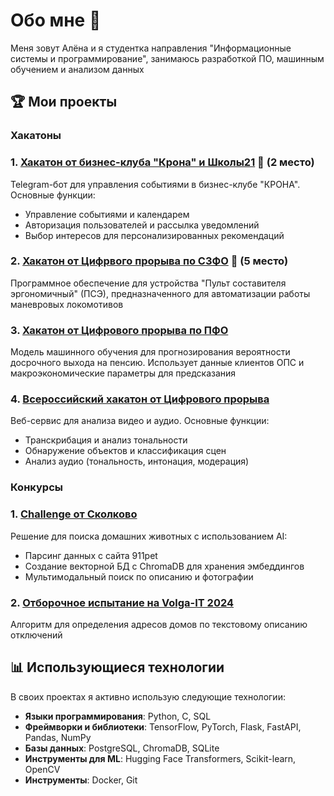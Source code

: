 # Обо мне 👋

Меня зовут Алёна и я студентка направления "Информационные системы и программирование", занимаюсь разработкой ПО, машинным обучением и анализом данных 

## 🏆 Мои проекты

### Хакатоны

### 1. [Хакатон от бизнес-клуба "Крона" и Школы21](https://github.com/hao-pc/KronaNKEiVT) 🥈 (2 место)
Telegram-бот для управления событиями в бизнес-клубе "КРОНА". Основные функции:
- Управление событиями и календарем
- Авторизация пользователей и рассылка уведомлений
- Выбор интересов для персонализированных рекомендаций

### 2. [Хакатон от Цифрвого прорыва по СЗФО](https://github.com/hao-pc/NKEiVT_RemoteController) 🥈 (5 место)
Программное обеспечение для устройства "Пульт составителя эргономичный" (ПСЭ), предназначенного для автоматизации работы маневровых локомотивов

### 3. [Хакатон от Цифрового прорыва по ПФО](https://github.com/hao-pc/NKEiVT_PensionPrediction)
Модель машинного обучения для прогнозирования вероятности досрочного выхода на пенсию. Использует данные клиентов ОПС и макроэкономические параметры для предсказания

### 4. [Всероссийский хакатон от Цифрового прорыва](https://github.com/hao-pc/NKEiVT_VideoMarkup)
Веб-сервис для анализа видео и аудио. Основные функции:
- Транскрибация и анализ тональности
- Обнаружение объектов и классификация сцен
- Анализ аудио (тональность, интонация, модерация)

### Конкурсы

### 1. [Challenge от Сколково](https://github.com/hao-pc/AIKidsSK)
Решение для поиска домашних животных с использованием AI:
- Парсинг данных с сайта 911pet
- Создание векторной БД с ChromaDB для хранения эмбеддингов
- Мультимодальный поиск по описанию и фотографии

### 2. [Отборочное испытание на Volga-IT 2024](https://github.com/hao-pc/Khristoforova_VolgaIT2024)
Алгоритм для определения адресов домов по текстовому описанию отключений

## 📊 Использующиеся технологии

В своих проектах я активно использую следующие технологии:

- **Языки программирования**: Python, C, SQL
- **Фреймворки и библиотеки**: TensorFlow, PyTorch, Flask, FastAPI, Pandas, NumPy
- **Базы данных**: PostgreSQL, ChromaDB, SQLite
- **Инструменты для ML**: Hugging Face Transformers, Scikit-learn, OpenCV
- **Инструменты**: Docker, Git
